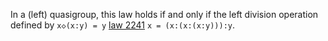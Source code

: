 In a (left) quasigroup, this law holds if and only if the left division operation defined by `x◇(x:y) = y`  [law 2241](https://teorth.github.io/equational_theories/implications/?2241) `x = (x:(x:(x:y))):y`.
